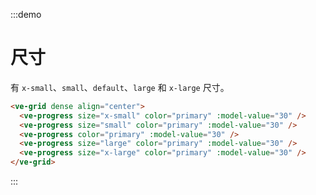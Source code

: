 :::demo

# 尺寸

有 `x-small`、`small`、`default`、`large` 和 `x-large` 尺寸。

```html
<ve-grid dense align="center">
  <ve-progress size="x-small" color="primary" :model-value="30" />
  <ve-progress size="small" color="primary" :model-value="30" />
  <ve-progress color="primary" :model-value="30" />
  <ve-progress size="large" color="primary" :model-value="30" />
  <ve-progress size="x-large" color="primary" :model-value="30" />
</ve-grid>
```

:::